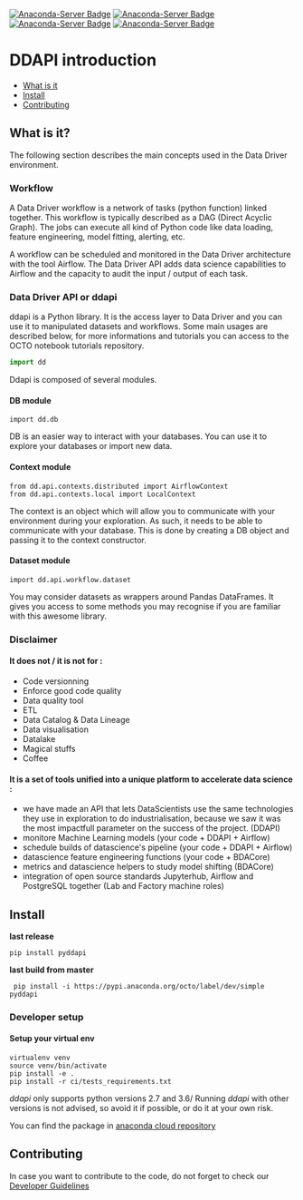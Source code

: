 [![Anaconda-Server Badge](https://anaconda.org/octo/pyddapi/badges/installer/conda.svg)](https://conda.anaconda.org/octo)
[![Anaconda-Server Badge](https://anaconda.org/octo/pyddapi/badges/platforms.svg)](https://anaconda.org/octo/pyddapi)
[![Anaconda-Server Badge](https://anaconda.org/octo/pyddapi/badges/latest_release_date.svg)](https://anaconda.org/octo/pyddapi)
[![Anaconda-Server Badge](https://anaconda.org/octo/pyddapi/badges/version.svg)](https://anaconda.org/octo/pyddapi)

# DDAPI introduction  
- [What is it](#what-is-it)  
- [Install](#install)  
- [Contributing](#contributing)  
  
## What is it?  
  
The following section describes the main concepts used in the Data Driver environment.  
  
### Workflow  
A Data Driver workflow is a network of tasks (python function) linked together. This workflow is typically described as a DAG (Direct Acyclic Graph). The jobs can execute all kind of Python code like data loading, feature engineering, model fitting, alerting, etc.  
  
A workflow can be scheduled and monitored in the Data Driver architecture with the tool Airflow. The Data Driver API adds data science capabilities to Airflow and the capacity to audit the input / output of each task.  
  
### Data Driver API or ddapi  
  
ddapi is a Python library. It is the access layer to Data Driver and you can use it to manipulated datasets and workflows. Some main usages are described below, for more informations and tutorials you can access to the OCTO notebook tutorials repository.  
  
```python  
import dd  
```  
  
Ddapi is composed of several modules.  
  
#### DB module  
  
    import dd.db  
  
DB is an easier way to interact with your databases. You can use it to explore your databases or import new data.   
  
#### Context module  
  
    from dd.api.contexts.distributed import AirflowContext  
    from dd.api.contexts.local import LocalContext  
  
The context is an object which will allow you to communicate with your environment during your exploration. As such, it needs to be able to communicate with your database. This is done by creating a DB object and passing it to the context constructor.  
  
#### Dataset module  
  
    import dd.api.workflow.dataset  
  
You may consider datasets as wrappers around Pandas DataFrames. It gives you access to some methods you may recognise if you are familiar with this awesome library.  
  
  
### Disclaimer  
  
#### It does not  / it is not for :  
  
 - Code versionning  
 - Enforce good code quality  
 - Data quality tool  
 - ETL  
 - Data Catalog & Data Lineage  
 - Data visualisation  
 - Datalake  
 - Magical stuffs  
 - Coffee  
  
#### It is a set of tools unified into a unique platform to accelerate data science :   
  
 - we have made an API that lets DataScientists use the same technologies they use in exploration to do industrialisation, because we saw it was the most impactfull parameter on the success of the project. (DDAPI)  
 - monitore Machine Learning models (your code + DDAPI + Airflow)  
 - schedule builds of datascience's pipeline (your code + DDAPI + Airflow)  
 - datascience feature engineering functions (your code + BDACore)  
 - metrics and datascience helpers to study model shifting (BDACore)  
 - integration of open source standards Jupyterhub, Airflow and PostgreSQL together (Lab and Factory machine roles)  
  
  
## Install  

**last release** 

    pip install pyddapi
    
    
**last build from master**     

     pip install -i https://pypi.anaconda.org/octo/label/dev/simple pyddapi

### Developer setup

#### Setup your virtual env

    virtualenv venv
    source venv/bin/activate
    pip install -e .
    pip install -r ci/tests_requirements.txt

_ddapi_ only supports python versions 2.7 and 3.6/ Running _ddapi_ with other versions is not advised, so avoid it if possible, or do it at your own risk.

You can find the package in [anaconda cloud repository](https://anaconda.org/octo/pyddapi)  
  
## Contributing  
In case you want to contribute to the code, do not forget to check our   
[Developer Guidelines](DEVGUIDE.md)